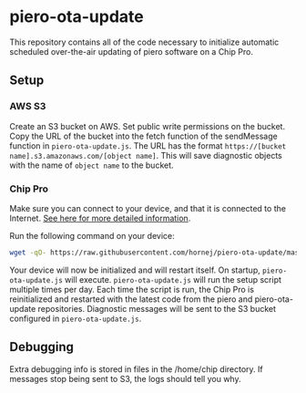 # piero-ota-update

This repository contains all of the code necessary to initialize automatic scheduled over-the-air updating of piero software on a Chip Pro.

## Setup

### AWS S3

Create an S3 bucket on AWS. Set public write permissions on the bucket. Copy the URL of the bucket into the fetch function of the sendMessage function in `piero-ota-update.js`.
The URL has the format `https://[bucket name].s3.amazonaws.com/[object name]`. This will save diagnostic objects with the name of `object name` to the bucket.

### Chip Pro

Make sure you can connect to your device, and that it is connected to the Internet. [See here for more detailed information](https://docs.getchip.com/chip_pro.html#connect-and-control).

Run the following command on your device:

```bash
wget -qO- https://raw.githubusercontent.com/hornej/piero-ota-update/master/piero-ota-update.sh | bash
```

Your device will now be initialized and will restart itself. On startup, `piero-ota-update.js` will execute.
`piero-ota-update.js` will run the setup script multiple times per day. Each time the script is run, the Chip Pro is reinitialized and restarted with the latest code from the piero and piero-ota-update repositories.
Diagnostic messages will be sent to the S3 bucket configured in `piero-ota-update.js`.

## Debugging

Extra debugging info is stored in files in the /home/chip directory. If messages stop being sent to S3, the logs should tell you why.
